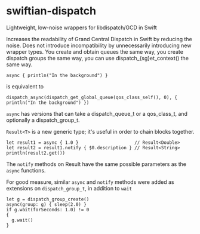 # swiftian-dispatch
Lightweight, low-noise wrappers for libdispatch/GCD in Swift

Increases the readability of Grand Central Dispatch in Swift by reducing the noise.
Does not introduce incompatibility by unnecessarily introducing new wrapper types. You create and obtain queues the same way, you create dispatch groups the same way, you can use dispatch_{sg}et_context() the same way.

```
async { println("In the background") }
```
is equivalent to 
```
dispatch_async(dispatch_get_global_queue(qos_class_self(), 0), { println("In the background") })
```

`async` has versions that can take a dispatch_queue_t or a qos_class_t, and optionally a dispatch_group_t.

`Result<T>` is a new generic type; it's useful in order to chain blocks together.

```
let result1 = async { 1.0 }                     // Result<Double>
let result2 = result1.notify { $0.description } // Result<String>
println(result2.get())
```

The `notify` methods on Result have the same possible parameters as the `async` functions.

For good measure, similar `async` and `notify` methods were added as extensions on `dispatch_group_t`, in addition to `wait`

```
let g = dispatch_group_create()
async(group: g) { sleep(2.0) }
if g.wait(forSeconds: 1.0) != 0
{
  g.wait()
}
```
